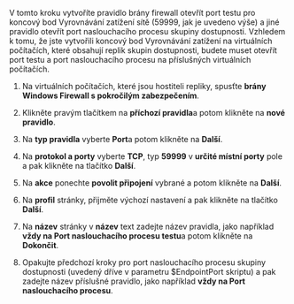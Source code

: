 V tomto kroku vytvoříte pravidlo brány firewall otevřít port testu pro koncový bod Vyrovnávání zatížení sítě (59999, jak je uvedeno výše) a jiné pravidlo otevřít port naslouchacího procesu skupiny dostupnosti. Vzhledem k tomu, že jste vytvořili koncový bod Vyrovnávání zatížení na virtuálních počítačích, které obsahují replik skupin dostupnosti, budete muset otevřít port testu a port naslouchacího procesu na příslušných virtuálních počítačích.

1. Na virtuálních počítačích, které jsou hostiteli repliky, spusťte **brány Windows Firewall s pokročilým zabezpečením**.

2. Klikněte pravým tlačítkem na **příchozí pravidla**a potom klikněte na **nové pravidlo**.

3. Na **typ pravidla** vyberte **Port**a potom klikněte na **Další**.

4. Na **protokol a porty** vyberte **TCP**, typ **59999** v **určité místní porty** pole a pak klikněte na tlačítko  **Další**.

5. Na **akce** ponechte **povolit připojení** vybrané a potom klikněte na **Další**.

6. Na **profil** stránky, přijměte výchozí nastavení a pak klikněte na tlačítko **Další**.

7. Na **název** stránky v **název** text zadejte název pravidla, jako například **vždy na Port naslouchacího procesu testu**a potom klikněte na **Dokončit**.

8. Opakujte předchozí kroky pro port naslouchacího procesu skupiny dostupnosti (uvedený dříve v parametru $EndpointPort skriptu) a pak zadejte název příslušné pravidlo, jako například **vždy na Port naslouchacího procesu**.

